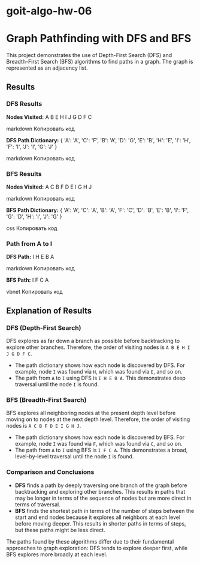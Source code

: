 # goit-algo-hw-06

# Graph Pathfinding with DFS and BFS

This project demonstrates the use of Depth-First Search (DFS) and Breadth-First Search (BFS) algorithms to find paths in a graph. The graph is represented as an adjacency list.

## Results

### DFS Results

**Nodes Visited:**
A B E H I J G D F C

markdown
Копировать код

**DFS Path Dictionary:**
{
'A': 'A',
'C': 'F',
'B': 'A',
'D': 'G',
'E': 'B',
'H': 'E',
'I': 'H',
'F': 'I',
'J': 'I',
'G': 'J'
}

markdown
Копировать код

### BFS Results

**Nodes Visited:**
A C B F D E I G H J

markdown
Копировать код

**BFS Path Dictionary:**
{
'A': 'A',
'C': 'A',
'B': 'A',
'F': 'C',
'D': 'B',
'E': 'B',
'I': 'F',
'G': 'D',
'H': 'I',
'J': 'G'
}

css
Копировать код

### Path from A to I

**DFS Path:**
I H E B A

markdown
Копировать код

**BFS Path:**
I F C A

vbnet
Копировать код

## Explanation of Results

### DFS (Depth-First Search)

DFS explores as far down a branch as possible before backtracking to explore other branches. Therefore, the order of visiting nodes is `A B E H I J G D F C`.

- The path dictionary shows how each node is discovered by DFS. For example, node `I` was found via `H`, which was found via `E`, and so on.
- The path from `A` to `I` using DFS is `I H E B A`. This demonstrates deep traversal until the node `I` is found.

### BFS (Breadth-First Search)

BFS explores all neighboring nodes at the present depth level before moving on to nodes at the next depth level. Therefore, the order of visiting nodes is `A C B F D E I G H J`.

- The path dictionary shows how each node is discovered by BFS. For example, node `I` was found via `F`, which was found via `C`, and so on.
- The path from `A` to `I` using BFS is `I F C A`. This demonstrates a broad, level-by-level traversal until the node `I` is found.

### Comparison and Conclusions

- **DFS** finds a path by deeply traversing one branch of the graph before backtracking and exploring other branches. This results in paths that may be longer in terms of the sequence of nodes but are more direct in terms of traversal.
- **BFS** finds the shortest path in terms of the number of steps between the start and end nodes because it explores all neighbors at each level before moving deeper. This results in shorter paths in terms of steps, but these paths might be less direct.

The paths found by these algorithms differ due to their fundamental approaches to graph exploration: DFS tends to explore deeper first, while BFS explores more broadly at each level.
